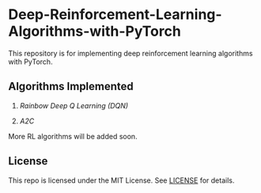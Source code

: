 # Deep-Reinforcement-Learning-Algorithms-with-PyTorch

This repository is for implementing deep reinforcement learning algorithms with PyTorch.

## **Algorithms Implemented**

1. *Rainbow Deep Q Learning (DQN)*

2. *A2C*

More RL algorithms will be added soon.

## **License**

This repo is licensed under the MIT License.
See [LICENSE](https://github.com/boyin96/Deep-Reinforcement-Learning-Algorithms-with-PyTorch/blob/main/LICENSE) for
details.